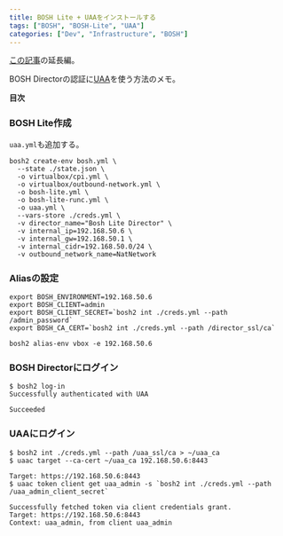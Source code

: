 ```yaml
---
title: BOSH Lite + UAAをインストールする
tags: ["BOSH", "BOSH-Lite", "UAA"]
categories: ["Dev", "Infrastructure", "BOSH"]
---
```


[この記事](https://blog.ik.am/entries/415)の延長編。

BOSH Directorの認証に[UAA](https://github.com/cloudfoundry/uaa)を使う方法のメモ。

**目次**
<!-- toc -->

### BOSH Lite作成

`uaa.yml`も追加する。

```
bosh2 create-env bosh.yml \
  --state ./state.json \
  -o virtualbox/cpi.yml \
  -o virtualbox/outbound-network.yml \
  -o bosh-lite.yml \
  -o bosh-lite-runc.yml \
  -o uaa.yml \
  --vars-store ./creds.yml \
  -v director_name="Bosh Lite Director" \
  -v internal_ip=192.168.50.6 \
  -v internal_gw=192.168.50.1 \
  -v internal_cidr=192.168.50.0/24 \
  -v outbound_network_name=NatNetwork
```

### Aliasの設定

```
export BOSH_ENVIRONMENT=192.168.50.6
export BOSH_CLIENT=admin
export BOSH_CLIENT_SECRET=`bosh2 int ./creds.yml --path /admin_password`
export BOSH_CA_CERT=`bosh2 int ./creds.yml --path /director_ssl/ca`

bosh2 alias-env vbox -e 192.168.50.6
```

### BOSH Directorにログイン

```
$ bosh2 log-in
Successfully authenticated with UAA

Succeeded
```

### UAAにログイン

```
$ bosh2 int ./creds.yml --path /uaa_ssl/ca > ~/uaa_ca
$ uaac target --ca-cert ~/uaa_ca 192.168.50.6:8443

Target: https://192.168.50.6:8443
$ uaac token client get uaa_admin -s `bosh2 int ./creds.yml --path /uaa_admin_client_secret`

Successfully fetched token via client credentials grant.
Target: https://192.168.50.6:8443
Context: uaa_admin, from client uaa_admin
```
